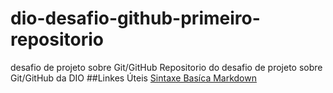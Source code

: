 # dio-desafio-github-primeiro-repositorio
desafio de projeto sobre Git/GitHub
Repositorio do desafio de projeto  sobre Git/GitHub da DIO
##Linkes Úteis
[Sintaxe Basíca Markdown](https://www.markdownguide.org/basic-syntax/)
